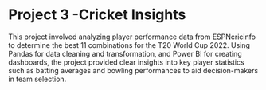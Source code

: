 # Project 3 -Cricket Insights
This project involved analyzing player performance data from ESPNcricinfo to determine the best 11 combinations for the T20 World Cup 2022. Using Pandas for data cleaning and transformation, and Power BI for creating dashboards, the project provided clear insights into key player statistics such as batting averages and bowling performances to aid decision-makers in team selection.
